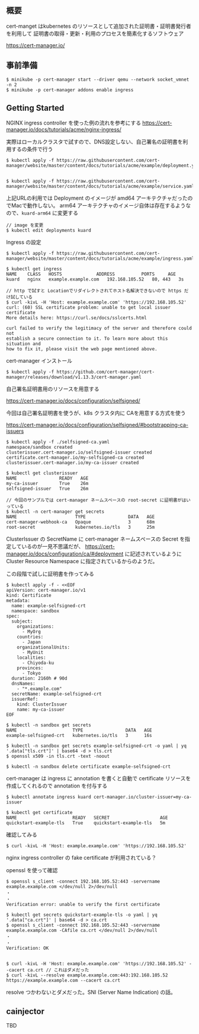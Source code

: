 ## 概要

cert-manget はkubernetes のリソースとして追加された証明書・証明書発行者を利用して
証明書の取得・更新・利用のプロセスを簡素化するソフトウェア

https://cert-manager.io/

## 事前準備

```
$ minikube -p cert-manager start --driver qemu --network socket_vmnet -n 2
$ minikube -p cert-manager addons enable ingress
```



## Getting Started

NGINX ingress controller を使った例の流れを参考にする
https://cert-manager.io/docs/tutorials/acme/nginx-ingress/

実際はローカルクラスタで試すので、DNS設定しない、自己署名の証明書を利用するの条件で行う

```
$ kubectl apply -f https://raw.githubusercontent.com/cert-manager/website/master/content/docs/tutorials/acme/example/deployment.yaml


$ kubectl apply -f https://raw.githubusercontent.com/cert-manager/website/master/content/docs/tutorials/acme/example/service.yaml
```

上記URLの利用では Deployment のイメージが amd64 アーキテクチャだったのでMacで動作しない。
arm64 アーキテクチャのイメージ自体は存在するようなので、`kuard-arm64` に変更する

```
// image を変更
$ kubectl edit deployments kuard
```

Ingress の設定

```
$ kubectl apply -f https://raw.githubusercontent.com/cert-manager/website/master/content/docs/tutorials/acme/example/ingress.yaml

$ kubectl get ingress
NAME    CLASS   HOSTS             ADDRESS          PORTS     AGE
kuard   nginx   example.example.com   192.168.105.52   80, 443   3s

// http で試すと Locationでリダイレクトされてホスト名解決できないので https だけ試している
$ curl -kivL -H 'Host: example.example.com' 'https://192.168.105.52'
curl: (60) SSL certificate problem: unable to get local issuer certificate
More details here: https://curl.se/docs/sslcerts.html

curl failed to verify the legitimacy of the server and therefore could not
establish a secure connection to it. To learn more about this situation and
how to fix it, please visit the web page mentioned above.
```

cert-manager インストール

```
$ kubectl apply -f https://github.com/cert-manager/cert-manager/releases/download/v1.13.3/cert-manager.yaml
```

自己署名証明書用のリソースを用意する

https://cert-manager.io/docs/configuration/selfsigned/

今回は自己署名証明書を使うが、k8s クラスタ内に CAを用意する方式を使う

https://cert-manager.io/docs/configuration/selfsigned/#bootstrapping-ca-issuers

```
$ kubectl apply -f ./selfsigned-ca.yaml
namespace/sandbox created
clusterissuer.cert-manager.io/selfsigned-issuer created
certificate.cert-manager.io/my-selfsigned-ca created
clusterissuer.cert-manager.io/my-ca-issuer created

$ kubectl get clusterissuer
NAME                READY   AGE
my-ca-issuer        True    26m
selfsigned-issuer   True    26m

// 今回のサンプルでは cert-manager ネームスペースの root-secret に証明書がはいっている
$ kubectl -n cert-manager get secrets
NAME                      TYPE                DATA   AGE
cert-manager-webhook-ca   Opaque              3      68m
root-secret               kubernetes.io/tls   3      25m

```
ClusterIssuer の SecretName に cert-manager ネームスペースの Secret を指定しているのが一見不思議だが、
https://cert-manager.io/docs/configuration/ca/#deployment に記述されているように Cluster Resource Namespace
に指定されているからのようだ。

この段階で試しに証明書を作ってみる
```
$ kubectl apply -f - <<EOF
apiVersion: cert-manager.io/v1
kind: Certificate
metadata:
  name: example-selfsigned-crt
  namespace: sandbox
spec:
  subject:
    organizations:
      - MyOrg
    countries:
      - Japan
    organizationalUnits:
      - MyUnit
    localities:
      - Chiyoda-ku
    provinces:
      - Tokyo
  duration: 2160h # 90d
  dnsNames:
    - "*.example.com"
  secretName: example-selfsigned-crt
  issuerRef:
    kind: ClusterIssuer
    name: my-ca-issuer
EOF

$ kubectl -n sandbox get secrets
NAME                     TYPE                DATA   AGE
example-selfsigned-crt   kubernetes.io/tls   3      16s

$ kubectl -n sandbox get secrets example-selfsigned-crt -o yaml | yq '.data["tls.crt"]' | base64 -d > tls.crt
$ openssl x509 -in tls.crt -text -noout

$ kubectl -n sandbox delete certificate example-selfsigned-crt
```

cert-manager は ingress に annotation を書くと自動で certificate リソースを作成してくれるので annotation を付与する

```
$ kubectl annotate ingress kuard cert-manager.io/cluster-issuer=my-ca-issuer

$ kubectl get certificate
NAME                     READY   SECRET                   AGE
quickstart-example-tls   True    quickstart-example-tls   5m
```
確認してみる
```
$ curl -kivL -H 'Host: example.example.com' 'https://192.168.105.52'
```
nginx ingress controller の fake certificate が利用されている？

openssl を使って確認
```
$ openssl s_client -connect 192.168.105.52:443 -servername example.example.com </dev/null 2>/dev/null
・
・
Verification error: unable to verify the first certificate

$ kubectl get secrets quickstart-example-tls -o yaml | yq '.data["ca.crt"]' | base64 -d > ca.crt
$ openssl s_client -connect 192.168.105.52:443 -servername example.example.com -CAfile ca.crt </dev/null 2>/dev/null
・
・
Verification: OK


$ curl -kivL -H 'Host: example.example.com' 'https://192.168.105.52' --cacert ca.crt // これはダメだった
$ curl -kivL --resolve example.example.com:443:192.168.105.52 https://example.example.com --cacert ca.crt
```

resolve つかわないとダメだった。SNI (Server Name Indication) の話。


## cainjector

TBD

